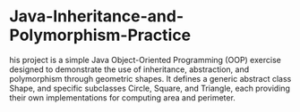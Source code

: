 # Java-Inheritance-and-Polymorphism-Practice
his project is a simple Java Object-Oriented Programming (OOP) exercise designed to demonstrate the use of inheritance, abstraction, and polymorphism through geometric shapes. It defines a generic abstract class Shape, and specific subclasses Circle, Square, and Triangle, each providing their own implementations for computing area and perimeter.

